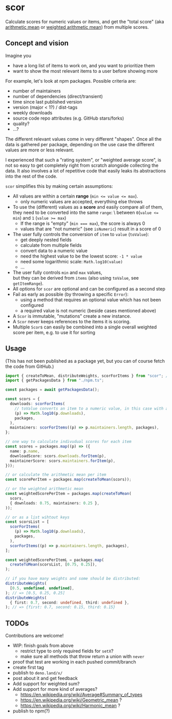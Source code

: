 # scor

Calculate scores for numeric values or items, and get the "total score" (aka
[arithmetic mean](https://en.wikipedia.org/wiki/Arithmetic_mean) or
[weighted arithmetic mean](https://en.wikipedia.org/wiki/Weighted_arithmetic_mean))
from multiple scores.

## Concept and vision

Imagine you

- have a long list of items to work on, and you want to prioritize them
- want to show the most relevant items to a user before showing more

For example, let's look at npm packages. Possible criteria are:

- number of maintainers
- number of dependencies (direct/transient)
- time since last published version
- version (major < 1?) / dist-tags
- weekly downloads
- source code repo attributes (e.g. GitHub stars/forks)
- quality?
- ...?

The different relevant values come in very different "shapes". Once all the data
is gathered per package, depending on the use case the different values are more
or less relevant.

I experienced that such a "rating system", or "weighted average score", is not
so easy to get completely right from scratch alongside collecting the data. It
also involves a lot of repetitive code that easily leaks its abstractions into
the rest of the code.

`scor` simplifies this by making certain assumptions:

- All values are within a certain **range** (`min <= value <= max`).
  - only numeric values are accepted, everything else throws
- To use the (different) values as a **score** and easily compare all of them,\
  they need to be converted into the same `range`: \ between `0`(`value <= min`)
  and `1` (`value >= max`)
  - If the range is "empty" (`min === max`), the score is always 0
  - values that are "not numeric" (see `isNumeric`) result in a score of 0
- The user fully controls the conversion of `item` to `value` (`toValue`):
  - get deeply nested fields
  - calculate from multiple fields
  - convert data to a numeric value
  - need the highest value to be the lowest score: `-1 * value`
  - need some logarithmic scale: `Math.log10(value)`
  - ...
- The user fully controls `min` and `max` values,\
  but they can be derived from `items` (also using `toValue`, see
  `getItemRange`).
- All options for `scor` are optional and can be configured as a second step
- Fail as early as possible (by throwing a specific `Error`):
  - using a method that requires an optional value which has not been configured
  - a required value is not numeric (beside cases mentioned above)
- A `Scor` is immutable, "mutations" create a new instance.
- A `Scor` never keeps references to the items it is scoring.
- Multiple `Scor`s can easily be combined into a single overall weighted score
  per item, e.g. to use it for sorting

## Usage

(This has not been published as a package yet, but you can of course fetch the
code from GitHub.)

```ts
import { createToMean, distributeWeights, scorForItems } from "scor"; // I plan to publish to deno.land soon
import { getPackagesData } from "./npm.ts";

const packages = await getPackagesData();

const scors = {
  downloads: scorForItems(
    // toValue converts an item to a numeric value, in this case with a log10 scale
    (p) => Math.log10(p.downloads),
    packages,
  ),
  maintainers: scorForItems((p) => p.maintainers.length, packages),
};

// one way to calculate indivudual scores for each item
const scores = packages.map((p) => ({
  name: p.name,
  downloadScore: scors.downloads.forItem(p),
  maintainerScore: scors.maintainers.forItem(p),
}));

// or calculate the arithmetic mean per item
const scorePerItem = packages.map(createToMean(scors));

// or the weighted arithmetic mean
const weightedScorePerItem = packages.map(createToMean(
  scors,
  { downloads: 0.75, maintainers: 0.25 },
));

// or as a list wihtout keys
const scorsList = [
  scorForItems(
    (p) => Math.log10(p.downloads),
    packages,
  ),
  scorForItems((p) => p.maintainers.length, packages),
];

const weightedScorePerItemL = packages.map(
  createToMean(scorsList, [0.75, 0.25]),
);

// if you have many weights and some should be distributed:
distributeWeights(
  [0.5, undefined, undefined],
); // => [0.5, 0.25, 0.25]
distributeWeights(
  { first: 0.7, second: undefined, third: undefined },
); // => {first: 0.7, second: 0.15, third: 0.15}
```

## TODOs

Contributions are welcome!

- WIP: finish goals from above
  - restrict type to only required fields for `setX`?
  - make sure all methods that throw return a union with `never`
- proof that test are working in each pushed commit/branch
- create first tag
- publish to `deno.land/x/`
- post about it and get feedback
- Add support for weighted sum?
- Add support for more kind of averages?
  - https://en.wikipedia.org/wiki/Average#Summary_of_types
  - https://en.wikipedia.org/wiki/Geometric_mean ?
  - https://en.wikipedia.org/wiki/Harmonic_mean ?
- publish to npm(?)
